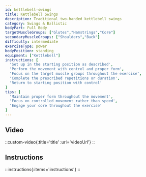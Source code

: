 ```yaml
---
id: kettlebell-swings
title: Kettlebell Swings
description: Traditional two-handed kettlebell swings
category: Swings & Ballistic
bodyPart: Full Body
targetMuscleGroups: ["Glutes","Hamstrings","Core"]
secondaryMuscleGroups: ["Shoulders","Back"]
difficulty: intermediate
exerciseType: power
bodyPosition: standing
equipment: ["Kettlebell"]
instructions: [
  'Set up in the starting position as described',
  'Perform the movement with control and proper form',
  'Focus on the target muscle groups throughout the exercise',
  'Complete the prescribed repetitions or duration',
  'Return to starting position with control'
]
tips: [
  'Maintain proper form throughout the movement',
  'Focus on controlled movement rather than speed',
  'Engage your core throughout the exercise'
]
---
```


## Video

::custom-video{:title='title' :url='videoUrl'}
::

## Instructions

::instructions{:items='instructions'}
::


